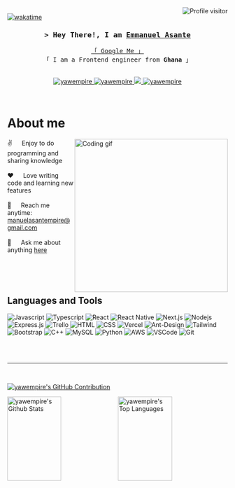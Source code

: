 <a href="https://komarev.com/ghpvc/?username=yawempire">
  <img align="right" src="https://komarev.com/ghpvc/?username=yawempire&label=Visitors&color=0e75b6&style=flat" alt="Profile visitor" />
</a>


[![wakatime](https://wakatime.com/badge/user/eebb3dd8-d9b2-40de-9b88-6fd6cac99dbc.svg)](https://wakatime.com/@eebb3dd8-d9b2-40de-9b88-6fd6cac99dbc)

<!-- Intro  -->
<h3 align="center">
        <samp>&gt; Hey There!, I am
                <b><a target="_blank" href="https://portfolio-pied-five-44.vercel.app/">Emmanuel Asante</a></b>
        </samp>
</h3>


<p align="center"> 
  <samp>
    <a href="https://www.google.com/search?q=yawempire">「 Google Me 」</a>
    <br>
    「 I am a Frontend engineer from <b>Ghana</b> 」
    <br>
    <br>
  </samp>
</p>

<p align="center">
 <a href="https://https://portfolio-pied-five-44.vercel.app/" target="blank">
  <img src="https://img.shields.io/badge/Website-DC143C?style=for-the-badge&logo=medium&logoColor=white" alt="yawempire" />
 </a>
 <a href="https://www.linkedin.com/in/asante-emmanuel-121192174" target="_blank">
  <img src="https://img.shields.io/badge/LinkedIn-0077B5?style=for-the-badge&logo=linkedin&logoColor=white" alt="yawempire"/>
 </a>
 <!-- <a href="https://dev.to/yawempire" target="_blank">
  <img src="https://img.shields.io/badge/dev.to-0A0A0A?style=for-the-badge&logo=dev.to&logoColor=white" alt="yawempire" />
 </a> -->
 <a href="https://twitter.com/yawempire" target="_blank">
  <img src="https://img.shields.io/badge/Twitter-1DA1F2?style=for-the-badge&logo=twitter&logoColor=white" />
 </a>
 <a href="https://instagram.com/yawempire" target="_blank">
  <img src="https://img.shields.io/badge/Instagram-fe4164?style=for-the-badge&logo=instagram&logoColor=white" alt="yawempire" />
 </a> 
 <!-- <a href="https://facebook.com/Yawempire" target="_blank">
  <img src="https://img.shields.io/badge/Facebook-20BEFF?&style=for-the-badge&logo=facebook&logoColor=white" alt="yawempire"  />
  </a>  -->
</p>
<br />

<!-- About Section -->
 # About me
 
<p>
 <img align="right" width="350" src="/assets/programmer.gif" alt="Coding gif" />
  
 ✌️ &emsp; Enjoy to do programming and sharing knowledge <br/><br/>
 ❤️ &emsp; Love writing code and learning new features<br/><br/>
 📧 &emsp; Reach me anytime: <a href="mailto:manuelasantempire@gmail.com"> manuelasantempire@gmail.com <br/><br/>
 💬 &emsp; Ask me about anything [here](https://github.com/yawempire/yawempire//issues)

</p>

<br/>
<br/>
<br/>

## Languages and Tools

![Javascript](https://img.shields.io/badge/Javascript-F0DB4F?style=for-the-badge&labelColor=black&logo=javascript&logoColor=F0DB4F)
![Typescript](https://img.shields.io/badge/Typescript-007acc?style=for-the-badge&labelColor=black&logo=typescript&logoColor=007acc)
![React](https://img.shields.io/badge/-React-61DBFB?style=for-the-badge&labelColor=black&logo=react&logoColor=61DBFB)
![React Native](https://img.shields.io/badge/React_Native-20232A?style=for-the-badge&logo=react&logoColor=61DAFB)
![Next.js](https://img.shields.io/badge/next.js-000000?style=for-the-badge&logo=nextdotjs&logoColor=white)
![Nodejs](https://img.shields.io/badge/Nodejs-3C873A?style=for-the-badge&labelColor=black&logo=node.js&logoColor=3C873A)
![Express.js](https://img.shields.io/badge/Express.js-000000?style=for-the-badge&logo=express&logoColor=white)
![Trello](https://img.shields.io/badge/Trello-4EA94B?style=for-the-badge&logo=trello&logoColor=white)
![HTML](https://img.shields.io/badge/HTML5-E34F26?style=for-the-badge&logo=html5&logoColor=white)
![CSS](https://img.shields.io/badge/CSS-1572B6?style=for-the-badge&logo=css&logoColor=white)
![Vercel](https://img.shields.io/badge/Vercel-CC6699?style=for-the-badge&logo=vercel&logoColor=white)
![Ant-Design](https://img.shields.io/badge/AntDesign-0170FE?style=for-the-badge&logo=antdesign&logoColor=white)
![Tailwind](https://img.shields.io/badge/Tailwind_CSS-092749?style=for-the-badge&logo=tailwindcss&logoColor=06B6D4&labelColor=000000)
![Bootstrap](https://img.shields.io/badge/Bootstrap-563D7C?style=for-the-badge&logo=bootstrap&logoColor=white)
![C++](https://img.shields.io/badge/C++-2E7EEA?style=for-the-badge&logo=c++&logoColor=white)
![MySQL](https://img.shields.io/badge/MySQL-000000?style=for-the-badge&logo=mysql&logoColor=white)
![Python](https://img.shields.io/badge/Python-593D88?style=for-the-badge&logo=python&logoColor=white)
![AWS](https://img.shields.io/badge/-AWS-FF4154?style=for-the-badge&logo=react%20AWS&logoColor=white)
![VSCode](https://img.shields.io/badge/Visual_Studio-0078d7?style=for-the-badge&logo=visual%20studio&logoColor=white)
![Git](https://img.shields.io/badge/Git-F05032?style=for-the-badge&logo=git&logoColor=white)

<br/>

<br/>
<hr/>
<br/>

<p align="left">
  <a href="https://github.com/yawempire">
    <img src="https://github-profile-summary-cards.vercel.app/api/cards/profile-details?username=yawempire&theme=radical" alt="yawempire's GitHub Contribution"/>
  </a>
</p>

<a> 
    <a href="https://github.com/yawempire"><img alt="yawempire's Github Stats" src="https://denvercoder1-github-readme-stats.vercel.app/api?username=yawempire&show_icons=true&count_private=true&theme=react&border_color=7F3FBF&bg_color=0D1117&title_color=F85D7F&icon_color=F8D866" height="192px" width="49.5%"/></a>
  <a href="https://github.com/yawempire"><img alt="yawempire's Top Languages" src="https://denvercoder1-github-readme-stats.vercel.app/api/top-langs/?username=yawempire&langs_count=8&layout=compact&theme=react&border_color=7F3FBF&bg_color=0D1117&title_color=F85D7F&icon_color=F8D866" height="192px" width="49.5%"/></a>
  <br/>
</a>

